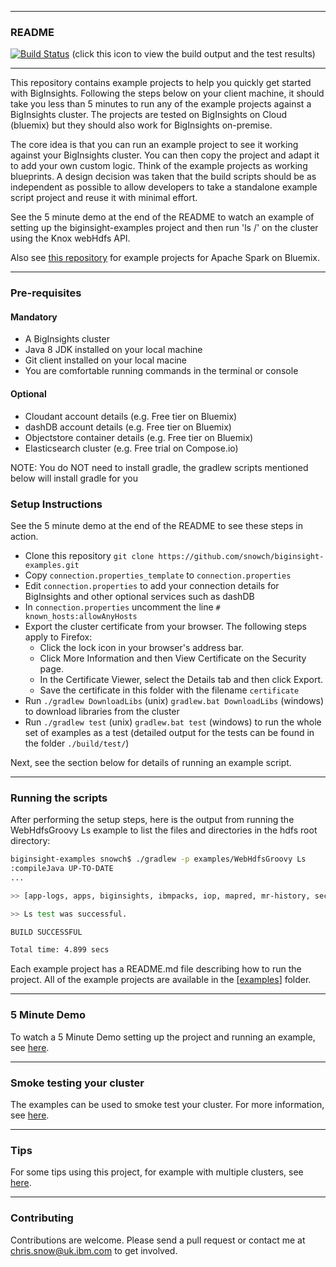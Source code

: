 *********************************************************************
### README 

[![Build Status](https://travis-ci.org/snowch/biginsight-examples.png)](https://travis-ci.org/snowch/biginsight-examples) (click this icon to view the build output and the test results)
*********************************************************************

This repository contains example projects to help you quickly get started with BigInsights. Following the steps below on your client machine, it should take you less than 5 minutes to run any of the example projects against a BigInsights cluster. The projects are tested on BigInsights on Cloud (bluemix) but they should also work for BigInsights on-premise.

The core idea is that you can run an example project to see it working against your BigInsights cluster. You can then copy the project and adapt it to add your own custom logic.  Think of the example projects as working blueprints.  A design decision was taken that the build scripts should be as independent as possible to allow developers to take a standalone example script project and reuse it with minimal effort.

See the 5 minute demo at the end of the README to watch an example of setting up the biginsight-examples project and then run 'ls /' on the cluster using the Knox webHdfs API.

Also see [this repository](https://github.com/snowch/bluemix-spark-submit-examples/blob/master/README.md) for example projects for Apache Spark on Bluemix.

*********************************************************************

### Pre-requisites

#### Mandatory

- A BigInsights cluster
- Java 8 JDK installed on your local machine
- Git client installed on your local macine
- You are comfortable running commands in the terminal or console

#### Optional

- Cloudant account details (e.g. Free tier on Bluemix)
- dashDB account details (e.g. Free tier on Bluemix)
- Objectstore container details (e.g. Free tier on Bluemix)
- Elasticsearch cluster (e.g. Free trial on Compose.io)

NOTE: You do NOT need to install gradle, the gradlew scripts mentioned below will install gradle for you

### Setup Instructions

See the 5 minute demo at the end of the README to see these steps in action.

- Clone this repository `git clone https://github.com/snowch/biginsight-examples.git`
- Copy `connection.properties_template` to `connection.properties`
- Edit `connection.properties` to add your connection details for BigInsights and other optional services such as dashDB
- In `connection.properties` uncomment the line `# known_hosts:allowAnyHosts`
- Export the cluster certificate from your browser. The following steps apply to Firefox:
  - Click the lock icon in your browser's address bar.
  - Click More Information and then View Certificate on the Security page.
  - In the Certificate Viewer, select the Details tab and then click Export.
  - Save the certificate in this folder with the filename `certificate`
- Run `./gradlew DownloadLibs` (unix) `gradlew.bat DownloadLibs` (windows) to download libraries from the cluster
- Run `./gradlew test` (unix) `gradlew.bat test` (windows) to run the whole set of examples as a test (detailed output for the tests can be found in the folder `./build/test/`)

Next, see the section below for details of running an example script.

*********************************************************************
### Running the scripts

After performing the setup steps, here is the output from running the WebHdfsGroovy Ls example to list the files and directories in the hdfs root directory:

```bash
biginsight-examples snowch$ ./gradlew -p examples/WebHdfsGroovy Ls
:compileJava UP-TO-DATE
...

>> [app-logs, apps, biginsights, ibmpacks, iop, mapred, mr-history, secureDir, securedir, tmp, user]

>> Ls test was successful.

BUILD SUCCESSFUL

Total time: 4.899 secs
```

Each example project has a README.md file describing how to run the project.  All of the example projects are available in the [[examples](examples)] folder.

*********************************************************************

### 5 Minute Demo

To watch a 5 Minute Demo setting up the project and running an example, see [here](./DEMO_README.md).

*********************************************************************

### Smoke testing your cluster

The examples can be used to smoke test your cluster.  For more information, see [here](./SMOKETESTING_README.md).


*********************************************************************

### Tips

For some tips using this project, for example with multiple clusters, see [here](./TIPS_README.md).

*********************************************************************

### Contributing

Contributions are welcome.  Please send a pull request or contact me at chris.snow@uk.ibm.com to get involved.
